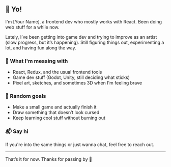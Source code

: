 ## 👋 Yo!

I'm [Your Name], a frontend dev who mostly works with React. Been doing web stuff for a while now.

Lately, I’ve been getting into game dev and trying to improve as an artist (slow progress, but it’s happening). Still figuring things out, experimenting a lot, and having fun along the way.

### 🧪 What I'm messing with
- React, Redux, and the usual frontend tools
- Game dev stuff (Godot, Unity, still deciding what sticks)
- Pixel art, sketches, and sometimes 3D when I'm feeling brave

### 📝 Random goals
- Make a small game and actually finish it
- Draw something that doesn’t look cursed
- Keep learning cool stuff without burning out

### 📬 Say hi
If you're into the same things or just wanna chat, feel free to reach out.

---

That’s it for now. Thanks for passing by 👾
